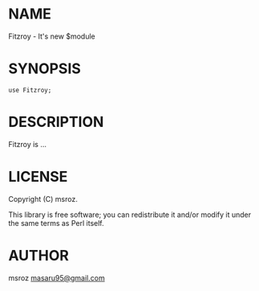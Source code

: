 # NAME

Fitzroy - It's new $module

# SYNOPSIS

    use Fitzroy;

# DESCRIPTION

Fitzroy is ...

# LICENSE

Copyright (C) msroz.

This library is free software; you can redistribute it and/or modify
it under the same terms as Perl itself.

# AUTHOR

msroz <masaru95@gmail.com>
